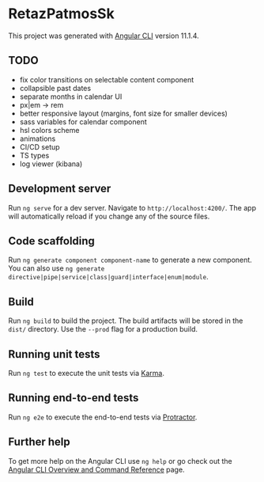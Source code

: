 # RetazPatmosSk

This project was generated with [Angular CLI](https://github.com/angular/angular-cli) version 11.1.4.

## TODO

- fix color transitions on selectable content component  
- collapsible past dates
- separate months in calendar UI  
- px|em -> rem
- better responsive layout (margins, font size for smaller devices)
- sass variables for calendar component
- hsl colors scheme
- animations
- CI/CD setup
- TS types
- log viewer (kibana)

## Development server

Run `ng serve` for a dev server. Navigate to `http://localhost:4200/`. The app will automatically reload if you change any of the source files.

## Code scaffolding

Run `ng generate component component-name` to generate a new component. You can also use `ng generate directive|pipe|service|class|guard|interface|enum|module`.

## Build

Run `ng build` to build the project. The build artifacts will be stored in the `dist/` directory. Use the `--prod` flag for a production build.

## Running unit tests

Run `ng test` to execute the unit tests via [Karma](https://karma-runner.github.io).

## Running end-to-end tests

Run `ng e2e` to execute the end-to-end tests via [Protractor](http://www.protractortest.org/).

## Further help

To get more help on the Angular CLI use `ng help` or go check out the [Angular CLI Overview and Command Reference](https://angular.io/cli) page.
